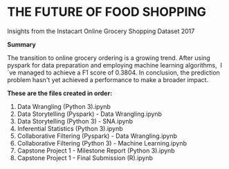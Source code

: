 # THE FUTURE OF FOOD SHOPPING
Insights from the Instacart Online Grocery Shopping Dataset 2017

**Summary**

The transition to online grocery ordering is a growing trend. After using pyspark for data preparation and employing machine learning algorithms,  I´ve managed to achieve a F1 score of 0.3804. In conclusion, the prediction problem hasn't yet achieved a performance to make a broader impact. 

**These are the files created in order:**

1. Data Wrangling (Python 3).ipynb
2. Data Storytelling (Pyspark) - Data Wrangling.ipynb
3. Data Storytelling (Python 3) - SNA.ipynb
4. Inferential Statistics (Python 3).ipynb	
5. Collaborative Filtering (Pyspark) - Data Wrangling.ipynb
6. Collaborative Filtering (Python 3) - Machine Learning.ipynb
7. Capstone Project 1 - Milestone Report (Python 3).ipynb	
8. Capstone Project 1 - Final Submission (R).ipynb	
